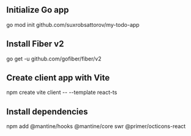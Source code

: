 ## Initialize Go app
go mod init github.com/suxrobsattorov/my-todo-app

## Install Fiber v2
go get -u github.com/gofiber/fiber/v2

## Create client app with Vite
npm create vite client -- --template react-ts

## Install dependencies
npm add @mantine/hooks @mantine/core swr @primer/octicons-react